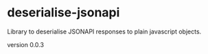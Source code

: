# deserialise-jsonapi
Library to deserialise JSONAPI responses to plain javascript objects.

version 0.0.3
